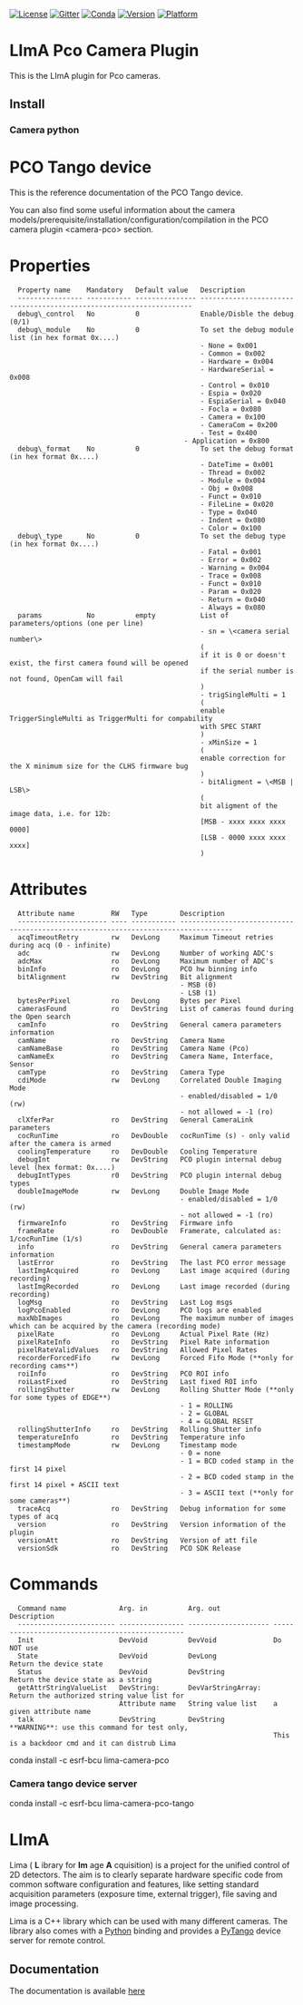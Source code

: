 [![License](https://img.shields.io/github/license/esrf-bliss/lima.svg?style=flat)](https://opensource.org/licenses/GPL-3.0)
[![Gitter](https://img.shields.io/gitter/room/esrf-bliss/lima.svg?style=flat)](https://gitter.im/esrf-bliss/LImA)
[![Conda](https://img.shields.io/conda/dn/esrf-bcu/lima-camera-pco.svg?style=flat)](https://anaconda.org/esrf-bcu)
[![Version](https://img.shields.io/conda/vn/esrf-bcu/lima-camera-pco.svg?style=flat)](https://anaconda.org/esrf-bcu)
[![Platform](https://img.shields.io/conda/pn/esrf-bcu/lima-camera-pco.svg?style=flat)](https://anaconda.org/esrf-bcu)

# LImA Pco Camera Plugin

This is the LImA plugin for Pco cameras.

## Install

### Camera python

PCO Tango device
================

This is the reference documentation of the PCO Tango device.

You can also find some useful information about the camera
models/prerequisite/installation/configuration/compilation in the
PCO camera plugin \<camera-pco\> section.

Properties
==========

      Property name    Mandatory   Default value   Description
      ---------------- ----------- --------------- --------------------------------------------------------------------
      debug\_control   No          0               Enable/Disble the debug (0/1)    
      debug\_module    No          0               To set the debug module list (in hex format 0x....)
                                                   - None = 0x001
                                                   - Common = 0x002
                                                   - Hardware = 0x004
                                                   - HardwareSerial = 0x008
                                                   - Control = 0x010
                                                   - Espia = 0x020
                                                   - EspiaSerial = 0x040
                                                   - Focla = 0x080
                                                   - Camera = 0x100
                                                   - CameraCom = 0x200
                                                   - Test = 0x400
                                               - Application = 0x800
      debug\_format    No          0               To set the debug format (in hex format 0x....)
                                                   - DateTime = 0x001
                                                   - Thread = 0x002
                                                   - Module = 0x004
                                                   - Obj = 0x008
                                                   - Funct = 0x010
                                                   - FileLine = 0x020
                                                   - Type = 0x040
                                                   - Indent = 0x080
                                                   - Color = 0x100
      debug\_type      No          0               To set the debug type (in hex format 0x....)
                                                   - Fatal = 0x001
                                                   - Error = 0x002
                                                   - Warning = 0x004
                                                   - Trace = 0x008
                                                   - Funct = 0x010
                                                   - Param = 0x020
                                                   - Return = 0x040
                                                   - Always = 0x080
      params           No          empty           List of parameters/options (one per line)
                                                   - sn = \<camera serial number\>
                                                   (
                                                   if it is 0 or doesn't exist, the first camera found will be opened
                                                   if the serial number is not found, OpenCam will fail
                                                   )
                                                   - trigSingleMulti = 1
                                                   (
                                                   enable TriggerSingleMulti as TriggerMulti for compability
                                                   with SPEC START
                                                   )
                                                   - xMinSize = 1
                                                   (
                                                   enable correction for the X minimum size for the CLHS firmware bug
                                                   )
                                                   - bitAligment = \<MSB | LSB\>
                                                   (
                                                   bit aligment of the image data, i.e. for 12b:
                                                   [MSB - xxxx xxxx xxxx 0000]
                                                   [LSB - 0000 xxxx xxxx xxxx]
                                                   )



Attributes
==========

      Attribute name         RW   Type        Description
      ---------------------- ---- ----------- -----------------------------------------------------------------------------------
      acqTimeoutRetry        rw   DevLong     Maximum Timeout retries during acq (0 - infinite)
      adc                    rw   DevLong     Number of working ADC's
      adcMax                 ro   DevLong     Maximum number of ADC's
      binInfo                ro   DevLong     PCO hw binning info
      bitAlignment           rw   DevString   Bit alignment
                                              - MSB (0)
                                              - LSB (1)
      bytesPerPixel          ro   DevLong     Bytes per Pixel
      camerasFound           ro   DevString   List of cameras found during the Open search
      camInfo                ro   DevString   General camera parameters information
      camName                ro   DevString   Camera Name
      camNameBase            ro   DevString   Camera Name (Pco)
      camNameEx              ro   DevString   Camera Name, Interface, Sensor
      camType                ro   DevString   Camera Type
      cdiMode                rw   DevLong     Correlated Double Imaging Mode
                                              - enabled/disabled = 1/0 (rw)
                                              - not allowed = -1 (ro)
      clXferPar              ro   DevString   General CameraLink parameters
      cocRunTime             ro   DevDouble   cocRunTime (s) - only valid after the camera is armed
      coolingTemperature     ro   DevDouble   Cooling Temperature
      debugInt               rw   DevString   PCO plugin internal debug level (hex format: 0x....)
      debugIntTypes          r0   DevString   PCO plugin internal debug types
      doubleImageMode        rw   DevLong     Double Image Mode
                                              - enabled/disabled = 1/0 (rw)
                                              - not allowed = -1 (ro)
      firmwareInfo           ro   DevString   Firmware info
      frameRate              ro   DevDouble   Framerate, calculated as: 1/cocRunTime (1/s)
      info                   ro   DevString   General camera parameters information
      lastError              ro   DevString   The last PCO error message
      lastImgAcquired        ro   DevLong     Last image acquired (during recording)
      lastImgRecorded        ro   DevLong     Last image recorded (during recording)
      logMsg                 ro   DevString   Last Log msgs
      logPcoEnabled          ro   DevLong     PCO logs are enabled
      maxNbImages            ro   DevLong     The maximum number of images which can be acquired by the camera (recording mode)
      pixelRate              ro   DevLong     Actual Pixel Rate (Hz)
      pixelRateInfo          ro   DevString   Pixel Rate information
      pixelRateValidValues   ro   DevString   Allowed Pixel Rates
      recorderForcedFifo     rw   DevLong     Forced Fifo Mode (**only for recording cams**)
      roiInfo                ro   DevString   PCO ROI info
      roiLastFixed           ro   DevString   Last fixed ROI info
      rollingShutter         rw   DevLong     Rolling Shutter Mode (**only for some types of EDGE**)
                                              - 1 = ROLLING
                                              - 2 = GLOBAL
                                              - 4 = GLOBAL RESET
      rollingShutterInfo     ro   DevString   Rolling Shutter info
      temperatureInfo        ro   DevString   Temperature info
      timestampMode          rw   DevLong     Timestamp mode
                                              - 0 = none
                                              - 1 = BCD coded stamp in the first 14 pixel
                                              - 2 = BCD coded stamp in the first 14 pixel + ASCII text
                                              - 3 = ASCII text (**only for some cameras**)
      traceAcq               ro   DevString   Debug information for some types of acq
      version                ro   DevString   Version information of the plugin
      versionAtt             ro   DevString   Version of att file
      versionSdk             ro   DevString   PCO SDK Release

Commands
========

      Command name             Arg. in          Arg. out             Description
      ------------------------ ---------------- -------------------- ------------------------------------------------
      Init                     DevVoid          DevVoid              Do NOT use
      State                    DevVoid          DevLong              Return the device state
      Status                   DevVoid          DevString            Return the device state as a string
      getAttrStringValueList   DevString:       DevVarStringArray:   Return the authorized string value list for
                               Attribute name   String value list    a given attribute name
      talk                     DevString        DevString            **WARNING**: use this command for test only,
                                                                     This is a backdoor cmd and it can distrub Lima



conda install -c esrf-bcu lima-camera-pco

### Camera tango device server

conda install -c esrf-bcu lima-camera-pco-tango

# LImA

Lima ( **L** ibrary for **Im** age **A** cquisition) is a project for the unified control of 2D detectors. The aim is to clearly separate hardware specific code from common software configuration and features, like setting standard acquisition parameters (exposure time, external trigger), file saving and image processing.

Lima is a C++ library which can be used with many different cameras. The library also comes with a [Python](http://python.org) binding and provides a [PyTango](http://pytango.readthedocs.io/en/stable/) device server for remote control.

## Documentation

The documentation is available [here](https://lima1.readthedocs.io/)

